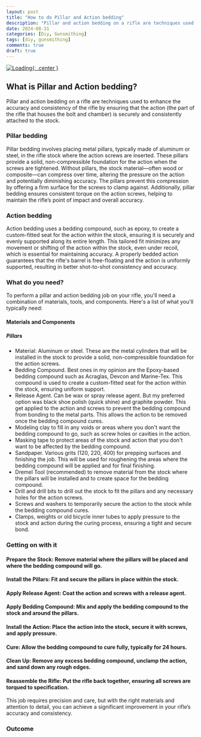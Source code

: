 ```yaml
---
layout: post
title: "How to do Pillar and Action bedding"
description: "Pillar and action bedding on a rifle are techniques used to enhance the accuracy and consistency of the rifle"
date: 2024-08-31
categories: [Diy, Gunsmithing]
tags: [diy, gunsmithing]
comments: true
draft: true
---
```

[![Loading](/assets/loading.png){: .center }](/assets/loading.png)

## What is Pillar and Action bedding?
Pillar and action bedding on a rifle are techniques used to enhance the accuracy and consistency of the rifle by ensuring that the action (the part of the rifle that houses the bolt and chamber) is securely and consistently attached to the stock.

### Pillar bedding
Pillar bedding involves placing metal pillars, typically made of aluminum or steel, in the rifle stock where the action screws are inserted. These pillars provide a solid, non-compressible foundation for the action when the screws are tightened. Without pillars, the stock material—often wood or composite—can compress over time, altering the pressure on the action and potentially diminishing accuracy. The pillars prevent this compression by offering a firm surface for the screws to clamp against. Additionally, pillar bedding ensures consistent torque on the action screws, helping to maintain the rifle’s point of impact and overall accuracy.

### Action bedding
Action bedding uses a bedding compound, such as epoxy, to create a custom-fitted seat for the action within the stock, ensuring it is securely and evenly supported along its entire length. This tailored fit minimizes any movement or shifting of the action within the stock, even under recoil, which is essential for maintaining accuracy. A properly bedded action guarantees that the rifle's barrel is free-floating and the action is uniformly supported, resulting in better shot-to-shot consistency and accuracy.

### What do you need?
To perform a pillar and action bedding job on your rifle, you'll need a combination of materials, tools, and components. Here's a list of what you'll typically need:

#### Materials and Components
##### Pillars
* Material: Aluminum or steel. These are the metal cylinders that will be installed in the stock to provide a solid, non-compressible foundation for the action screws.
* Bedding Compound. Best ones in my opinion are the Epoxy-based bedding compound such as Acraglas, Devcon and Marine-Tex. This compound is used to create a custom-fitted seat for the action within the stock, ensuring uniform support.
* Release Agent. Can be wax or spray release agent. But my preferred option was black shoe polish (quick shine) and graphite powder. This get applied to the action and screws to prevent the bedding compound from bonding to the metal parts. This allows the action to be removed once the bedding compound cures.
* Modeling clay to fill in any voids or areas where you don't want the bedding compound to go, such as screw holes or cavities in the action.
* Masking tape to protect areas of the stock and action that you don't want to be affected by the bedding compound.
* Sandpaper. Various grits (120, 220, 400) for prepping surfaces and finishing the job. This will be used for roughening the areas where the bedding compound will be applied and for final finishing.
* Dremel Tool (recommended) to remove material from the stock where the pillars will be installed and to create space for the bedding compound.
* Drill and drill bits to drill out the stock to fit the pillars and any necessary holes for the action screws.
* Screws and washers to temporarily secure the action to the stock while the bedding compound cures.
* Clamps, weights or old bicycle inner tubes to apply pressure to the stock and action during the curing process, ensuring a tight and secure bond.

### Getting on with it
#### Prepare the Stock: Remove material where the pillars will be placed and where the bedding compound will go.
#### Install the Pillars: Fit and secure the pillars in place within the stock.
#### Apply Release Agent: Coat the action and screws with a release agent.
#### Apply Bedding Compound: Mix and apply the bedding compound to the stock and around the pillars.
#### Install the Action: Place the action into the stock, secure it with screws, and apply pressure.
#### Cure: Allow the bedding compound to cure fully, typically for 24 hours.
#### Clean Up: Remove any excess bedding compound, unclamp the action, and sand down any rough edges.
#### Reassemble the Rifle: Put the rifle back together, ensuring all screws are torqued to specification.

This job requires precision and care, but with the right materials and attention to detail, you can achieve a significant improvement in your rifle’s accuracy and consistency.

### Outcome

